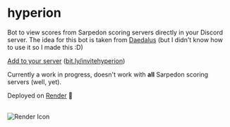 
# hyperion

Bot to view scores from Sarpedon scoring servers directly in your Discord server. The idea for this bot is taken from [Daedalus](https://github.com/elysium-suite/daedalus/) (but I didn't know how to use it so I made this :D)

[Add to your server](https://discord.com/oauth2/authorize?client_id=1324539169896140901&permissions=1689814080937024&integration_type=0&scope=bot) ([bit.ly/invitehyperion](https://bit.ly/invitehyperion))

Currently a work in progress, doesn't work with **all** Sarpedon scoring servers (well, yet).

Deployed on [Render](https://render.com/) 🙏
<br><br>

![Render Icon](https://cdn.sanity.io/images/hvk0tap5/production/cb7ff287cdf28d8115569e91e856e9b6441bc7a6-3840x2146.png)
